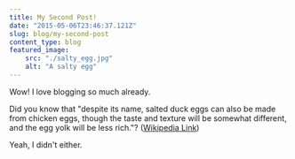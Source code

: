 ```yaml
---
title: My Second Post!
date: "2015-05-06T23:46:37.121Z"
slug: blog/my-second-post
content_type: blog
featured_image:
    src: "./salty_egg.jpg"
    alt: "A salty egg"
---
```


Wow! I love blogging so much already.

Did you know that "despite its name, salted duck eggs can also be made from
chicken eggs, though the taste and texture will be somewhat different, and the
egg yolk will be less rich."?
([Wikipedia Link](https://en.wikipedia.org/wiki/Salted_duck_egg))

Yeah, I didn't either.
